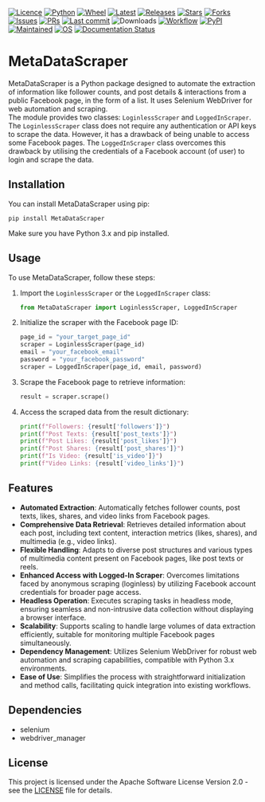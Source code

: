 [![Licence](https://badgen.net/github/license/ishan-surana/MetaDataScraper?color=DC143C)](https://github.com/ishan-surana/MetaDataScraper/blob/main/LICENCE) [![Python](https://img.shields.io/badge/python-%3E=3.10-slateblue.svg)](https://www.python.org/downloads/release/python-3119/) [![Wheel](https://img.shields.io/badge/wheel-yes-FF00C9.svg)](https://files.pythonhosted.org/packages/02/80/c53d5e8439361c913e23b6345e85e748a7ac7e82e22cb9f7cd9ec77d5d52/MetaDataScraper-1.0.0-py3-none-any.whl) [![Latest](https://badgen.net/github/release/ishan-surana/MetaDataScraper?label=latest+release&color=green)](https://pypi.org/project/MetaDataScraper/1.0.0/) [![Releases](https://badgen.net/github/releases/ishan-surana/MetaDataScraper?color=orange)](https://github.com/ishan-surana/MetaDataScraper/releases) [![Stars](https://badgen.net/github/stars/ishan-surana/MetaDataScraper?color=yellow)](https://github.com/ishan-surana/MetaDataScraper/stargazers) [![Forks](https://badgen.net/github/forks/ishan-surana/MetaDataScraper?color=dark)](https://github.com/ishan-surana/MetaDataScraper/forks) [![Issues](https://badgen.net/github/issues/ishan-surana/MetaDataScraper?color=800000)](https://github.com/ishan-surana/MetaDataScraper/issues) [![PRs](https://badgen.net/github/prs/ishan-surana/MetaDataScraper?color=C71585)](https://github.com/ishan-surana/MetaDataScraper/pulls) [![Last commit](https://badgen.net/github/last-commit/ishan-surana/MetaDataScraper?color=blue)](https://github.com/ishan-surana/MetaDataScraper/commits/main/) ![Downloads](https://img.shields.io/github/downloads/ishan-surana/MetaDataScraper/total) [![Workflow](https://github.com/ishan-surana/MetaDataScraper/actions/workflows/python-publish.yml/badge.svg)](https://github.com/ishan-surana/MetaDataScraper/blob/main/.github/workflows/python-publish.yml) [![PyPI](https://d25lcipzij17d.cloudfront.net/badge.svg?id=py&r=r&ts=1683906897&type=6e&v=1.0.0&x2=0)](https://pypi.org/project/MetaDataScraper/) [![Maintained](https://img.shields.io/badge/maintained-yes-cyan)](https://github.com/ishan-surana/MetaDataScraper/pulse) [![OS](https://img.shields.io/badge/OS-Windows-FF0000)](https://www.microsoft.com/software-download/windows11) [![Documentation Status](https://readthedocs.org/projects/metadatascraper/badge/?version=latest)](https://metadatascraper.readthedocs.io/en/latest/?badge=latest)

# MetaDataScraper

MetaDataScraper is a Python package designed to automate the extraction of information like follower counts, and post details & interactions from a public Facebook page, in the form of a list. It uses Selenium WebDriver for web automation and scraping.  
The module provides two classes: `LoginlessScraper` and `LoggedInScraper`. The `LoginlessScraper` class does not require any authentication or API keys to scrape the data. However, it has a drawback of being unable to access some Facebook pages. 
The `LoggedInScraper` class overcomes this drawback by utilising the credentials of a Facebook account (of user) to login and scrape the data.

## Installation

You can install MetaDataScraper using pip:

```
pip install MetaDataScraper
```

Make sure you have Python 3.x and pip installed.

## Usage

To use MetaDataScraper, follow these steps:

1. Import the `LoginlessScraper` or the `LoggedInScraper` class:

   ```python
   from MetaDataScraper import LoginlessScraper, LoggedInScraper
   ```

2. Initialize the scraper with the Facebook page ID:

   ```python
   page_id = "your_target_page_id"
   scraper = LoginlessScraper(page_id)
   email = "your_facebook_email"
   password = "your_facebook_password"
   scraper = LoggedInScraper(page_id, email, password)
   ```

3. Scrape the Facebook page to retrieve information:

   ```python
   result = scraper.scrape()
   ```

4. Access the scraped data from the result dictionary:

   ```python
   print(f"Followers: {result['followers']}")
   print(f"Post Texts: {result['post_texts']}")
   print(f"Post Likes: {result['post_likes']}")
   print(f"Post Shares: {result['post_shares']}")
   print(f"Is Video: {result['is_video']}")
   print(f"Video Links: {result['video_links']}")
   ```

## Features

- **Automated Extraction**: Automatically fetches follower counts, post texts, likes, shares, and video links from Facebook pages.
- **Comprehensive Data Retrieval**: Retrieves detailed information about each post, including text content, interaction metrics (likes, shares), and multimedia (e.g., video links).
- **Flexible Handling**: Adapts to diverse post structures and various types of multimedia content present on Facebook pages, like post texts or reels.
- **Enhanced Access with Logged-In Scraper**: Overcomes limitations faced by anonymous scraping (loginless) by utilizing Facebook account credentials for broader page access.
- **Headless Operation**: Executes scraping tasks in headless mode, ensuring seamless and non-intrusive data collection without displaying a browser interface.
- **Scalability**: Supports scaling to handle large volumes of data extraction efficiently, suitable for monitoring multiple Facebook pages simultaneously.
- **Dependency Management**: Utilizes Selenium WebDriver for robust web automation and scraping capabilities, compatible with Python 3.x environments.
- **Ease of Use**: Simplifies the process with straightforward initialization and method calls, facilitating quick integration into existing workflows.

## Dependencies

- selenium
- webdriver_manager

## License

This project is licensed under the Apache Software License Version 2.0 - see the [LICENSE](https://github.com/ishan-surana/MetaDataScraper/blob/main/LICENCE) file for details.
